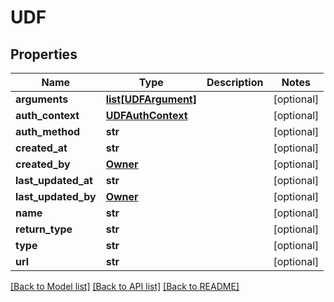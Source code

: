 # UDF

## Properties
Name | Type | Description | Notes
------------ | ------------- | ------------- | -------------
**arguments** | [**list[UDFArgument]**](UDFArgument.md) |  | [optional] 
**auth_context** | [**UDFAuthContext**](UDFAuthContext.md) |  | [optional] 
**auth_method** | **str** |  | [optional] 
**created_at** | **str** |  | [optional] 
**created_by** | [**Owner**](Owner.md) |  | [optional] 
**last_updated_at** | **str** |  | [optional] 
**last_updated_by** | [**Owner**](Owner.md) |  | [optional] 
**name** | **str** |  | [optional] 
**return_type** | **str** |  | [optional] 
**type** | **str** |  | [optional] 
**url** | **str** |  | [optional] 

[[Back to Model list]](../README.md#documentation-for-models) [[Back to API list]](../README.md#documentation-for-api-endpoints) [[Back to README]](../README.md)

